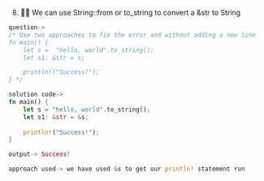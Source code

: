 8. 🌟🌟 We can use String::from or to_string to convert a &str to String


```rust
question->
/* Use two approaches to fix the error and without adding a new line
fn main() {
    let s =  "hello, world".to_string();
    let s1: &str = s;

    println!("Success!");
} */

solution code->
fn main() {
    let s = "hello, world".to_string();
    let s1: &str = &s;
    
    println!("Success!");
}

output-> Success!

approach used-> we have used &s to get our println! statement run

```
